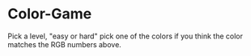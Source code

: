 # Color-Game
Pick a level, "easy or hard" pick one of the colors if you think the color matches the RGB numbers above.
